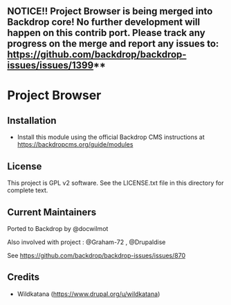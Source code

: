NOTICE!! Project Browser is being merged into Backdrop core! No further development will happen on this contrib port. Please track any progress on the merge and report any issues to: https://github.com/backdrop/backdrop-issues/issues/1399**
---------------------------

Project Browser
=====



Installation
------------

- Install this module using the official Backdrop CMS instructions at
  https://backdropcms.org/guide/modules


License
-------

This project is GPL v2 software. See the LICENSE.txt file in this directory for
complete text.

Current Maintainers
-------------------
Ported to Backdrop by @docwilmot

Also involved with project : @Graham-72 , @Drupaldise

See https://github.com/backdrop/backdrop-issues/issues/870

Credits
-------

- Wildkatana (https://www.drupal.org/u/wildkatana)
